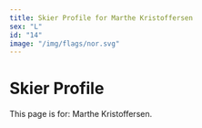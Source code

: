 ```yaml
---
title: Skier Profile for Marthe Kristoffersen
sex: "L"
id: "14"
image: "/img/flags/nor.svg" 
---
```


# Skier Profile

This page is for: Marthe Kristoffersen.
    